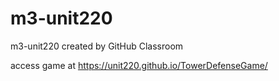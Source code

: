 # m3-unit220
m3-unit220 created by GitHub Classroom

access game at https://unit220.github.io/TowerDefenseGame/
